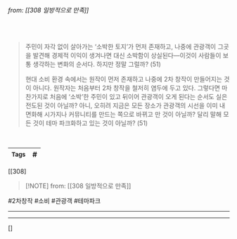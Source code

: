 
###### from: [[308 일방적으로 만족]]

<br/>

>주민이 자각 없이 살아가는 ‘소박한 토지’가 먼저 존재하고, 나중에 관광객이 그곳을 발견해 경제적 이익이 생겨나면 대신 소박함이 상실된다—이것이 사람들이 보통 생각하는 변화의 순서다. 하지만 정말 그럴까? (51)
>
>현대 소비 환경 속에서는 원작이 먼저 존재하고 나중에 2차 창작이 만들어지는 것이 아니다. 원작자는 처음부터 2차 창작을 철저히 염두에 두고 있다. 그렇다면 마찬가지로 처음에 ‘소박’한 주민이 있고 뒤이어 관광객이 오게 된다는 순서도 실은 전도된 것이 아닐까? 아니, 오히려 지금은 모든 장소가 관광객의 시선을 이미 내면화해 시가지나 커뮤니티를 만드는 쪽으로 바뀌고 만 것이 아닐까? 달리 말해 모든 것이 테마 파크화하고 있는 것이 아닐까? (51)
 

<br/>

| <small> Tags </small> | # |
| --- | --- |

[[308]
 > [!NOTE] from: [[308 일방적으로 만족]]

#2차창작 #소비 #관광객 #테마파크 

--- 

--- 
[]